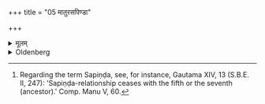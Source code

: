 +++
title = "05 मातुरसपिण्डा"

+++

<details><summary>मूलम्</summary>

मातुरसपिण्डा ५
</details>

<details><summary>Oldenberg</summary>

5. [^fn_302] And who is not a Sapiṇḍa relation of his mother.

[^fn_302]: Regarding the term Sapiṇḍa, see, for instance, Gautama XIV, 13 (S.B.E. II, 247): 'Sapiṇḍa-relationship ceases with the fifth or the seventh (ancestor).' Comp. Manu V, 60.
</details>
